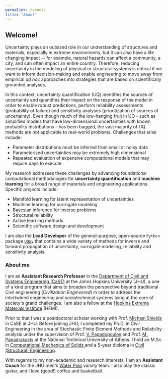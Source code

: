 ```yaml
---
permalink: /about/
title: "About"
---
```


## Welcome!

Uncertainty plays an outsized role in our understanding of structures and materials, especially in extreme environments, but it can also have a life changing impact -- for example, natural hazards can affect a community, a city, and can often impact an entire country. Therefore, reducing uncertainty in the modeling of physical or structural systems is critical if we want to inform decision-making and enable engineering to move away from empirical <i>ad hoc</i> approaches into strategies that are based on scientifically grounded analyses.

In this context, uncertainty quantification (UQ) identifies the sources of uncertainty and quantifies their impact on the response of the model in order to enable robust predictions, perform reliability assessments (probability of failure) and sensitivity analyses (prioritization of sources of uncertainty). Even though much of the low-hanging fruit in UQ - such as simplified models that have low-dimensional uncertainties with known probability distributions - has been bagged, the vast majority of UQ methods are not applicable to real-world problems. Challenges that arise include:

* Parameter distributions must be inferred from small or noisy data
* Parameterized uncertainties may be extremely high dimensional
* Repeated evaluation of expensive computational models that may require days to execute

My research addresses these challenges by advancing foundational computational methodologies for <strong>uncertainty quantification</strong> and <strong>machine learning</strong> for a broad range of materials and engineering applications.  Specific projects include: 

* Manifold learning for latent representation of uncertainties
* Machine learning for surrogate modeling 
* Bayesian inference for inverse problems
* Structural reliability
* Active learning methods 
* Scientific software design and development

I am also the <strong>Lead Developer</strong> of the general-purpose, open-source <code>Python</code> package <a href='https://github.com/SURGroup/UQpy' target='_blank'><code>UQpy</code></a> that contains a wide variety of methods for inverse and forward propagation of uncertainty, surrogate modeling, reliability and sensitivity analysis. 


### About me 

I am an <strong>Assistant Research Professor</strong> in the <a href="https://engineering.jhu.edu/case/" target="_blank">Department of Civil and Systems Engineering (CaSE)</a> at the Johns Hopkins University (JHU), a one of a kind program that aims to broaden the perspective beyond traditional Civil engineering (<i>Civilization Engineered</i>) in order to address the intertwined engineering and sociotechnical systems lying at the core of society's grand challenges. I am also a fellow at the <a href="https://www.google.com/search?client=safari&rls=en&q=hopkins+HEMI&ie=UTF-8&oe=UTF-8" target="_blank">Hopkins Extreme Materials Institute</a> (HEMI). 

Prior to that I was a postdoctoral scholar working with Prof. <a href="https://engineering.jhu.edu/faculty/michael-shields/" target="_blank">Michael Shields</a>  in CaSE at JHU. Before joining JHU, I completed my Ph.D. in Civil Engineering in the area of Stochastic Finite Element Methods and Reliability analysis under the supervision of Prof. <a href="https://scholar.google.gr/citations?user=gNdMW-sAAAAJ&hl=el" target="_blank">V. Papadopoulos</a>  and Prof. <a href="https://scholar.google.com/citations?user=wwTD1HcAAAAJ&hl=en" target="_blank">M. Papadrakakis</a> at the National Technical University of Athens. I hold an M.Sc. in <a href="http://compmech.chemeng.ntua.gr/?&lang=en" target="_blank">Computational Mechanics of Solids </a> and a 5-year diploma in <a href="https://www.ntua.gr/en/schools/item/25-school-of-civil-engineering" target="_blank">Civil (Structural) Engineering</a>. 


With regards to my non-academic and research interests, I am an <strong>Assistant Coach</strong> for the JHU men's <a href="https://hopkinssports.com/sports/mens-water-polo" target="_blank">Water Polo</a> varsity team. I also play the classic guitar, and I love (good!) coffee and basketball.


